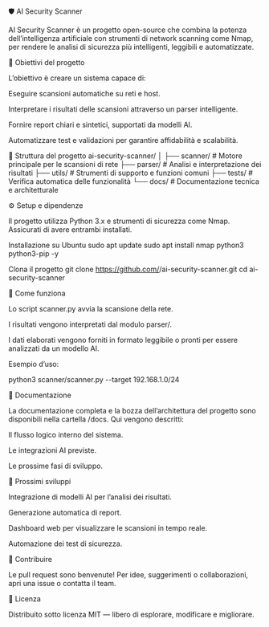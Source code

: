 🛡️ AI Security Scanner

AI Security Scanner è un progetto open-source che combina la potenza dell’intelligenza artificiale con strumenti di network scanning come Nmap, per rendere le analisi di sicurezza più intelligenti, leggibili e automatizzate.

🚀 Obiettivi del progetto

L’obiettivo è creare un sistema capace di:

Eseguire scansioni automatiche su reti e host.

Interpretare i risultati delle scansioni attraverso un parser intelligente.

Fornire report chiari e sintetici, supportati da modelli AI.

Automatizzare test e validazioni per garantire affidabilità e scalabilità.

🧩 Struttura del progetto
ai-security-scanner/
│
├── scanner/    # Motore principale per le scansioni di rete
├── parser/     # Analisi e interpretazione dei risultati
├── utils/      # Strumenti di supporto e funzioni comuni
├── tests/      # Verifica automatica delle funzionalità
└── docs/       # Documentazione tecnica e architetturale

⚙️ Setup e dipendenze

Il progetto utilizza Python 3.x e strumenti di sicurezza come Nmap.
Assicurati di avere entrambi installati.

Installazione su Ubuntu
sudo apt update
sudo apt install nmap python3 python3-pip -y

Clona il progetto
git clone https://github.com/<tuo-username>/ai-security-scanner.git
cd ai-security-scanner

🧠 Come funziona

Lo script scanner.py avvia la scansione della rete.

I risultati vengono interpretati dal modulo parser/.

I dati elaborati vengono forniti in formato leggibile o pronti per essere analizzati da un modello AI.

Esempio d’uso:

python3 scanner/scanner.py --target 192.168.1.0/24

📘 Documentazione

La documentazione completa e la bozza dell’architettura del progetto sono disponibili nella cartella /docs.
Qui vengono descritti:

Il flusso logico interno del sistema.

Le integrazioni AI previste.

Le prossime fasi di sviluppo.

🔮 Prossimi sviluppi

Integrazione di modelli AI per l’analisi dei risultati.

Generazione automatica di report.

Dashboard web per visualizzare le scansioni in tempo reale.

Automazione dei test di sicurezza.

🤝 Contribuire

Le pull request sono benvenute!
Per idee, suggerimenti o collaborazioni, apri una issue o contatta il team.

🧾 Licenza

Distribuito sotto licenza MIT — libero di esplorare, modificare e migliorare.
